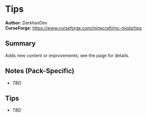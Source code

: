 # Tips

**Author:** DarkhaxDev  
**CurseForge:** https://www.curseforge.com/minecraft/mc-mods/tips

## Summary
Adds new content or improvements; see the page for details.

## Notes (Pack-Specific)
- _TBD_

## Tips
- _TBD_

